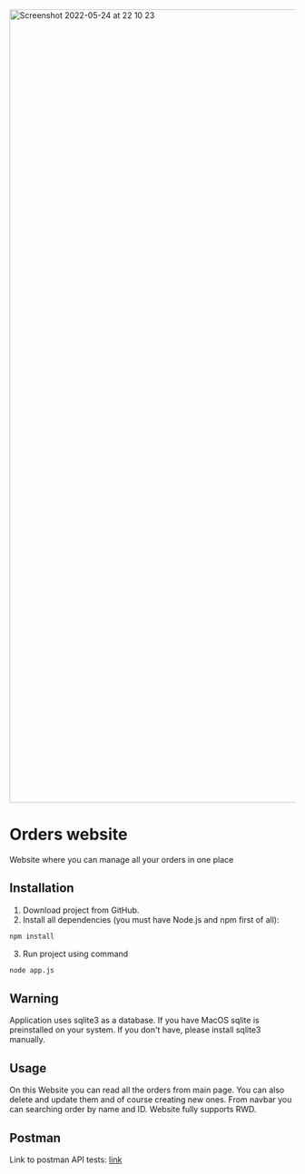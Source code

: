 <img width="1399" alt="Screenshot 2022-05-24 at 22 10 23" src="https://user-images.githubusercontent.com/63620671/170123434-a7aebb26-bb1f-4eda-81e3-0a469b434fd2.png">

# Orders website

Website where you can manage all your orders in one place

## Installation

1. Download project from GitHub.
2. Install all dependencies (you must have Node.js and npm first of all):

```zsh
npm install
```

3. Run project using command
```zsh
node app.js
```

## Warning

Application uses sqlite3 as a database. If you have MacOS sqlite is preinstalled on your system. If you don't have, please install sqlite3 manually.

## Usage

On this Website you can read all the orders from main page. You can also delete and update them and of course creating new ones. From navbar you can searching order by name and ID. Website fully supports RWD.

## Postman
Link to postman API tests: 
[link](https://documenter.getpostman.com/view/15325905/Uz59MyVT)
